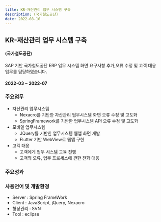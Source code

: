```yaml
---
title: KR-재산관리 업무 시스템 구축
description: (국가철도공단)
date: 2022-08-10
---
```


## KR-재산관리 업무 시스템 구축

#### (국가철도공단)

SAP 기반 국가철도공단 ERP 업무 시스템 화면 요구사항 추가,오류 수정 및 고객 대응 업무를 담당하였습니다.

#### 2022-03 ~ 2022-07

### 주요업무

- 자산관리 업무시스템 
	- Nexacro를 기반한 자산관리 업무시스템 화면 오류 수정 및 고도화
	- SpringFramework를 기반한 업무시스템 API 오류 수정 및 고도화
- 모바일 업무시스템 
	- JQuery를 기반한 업무시스템 웹앱 화면 개발
	- Flutter 기반 WebView로 웹앱 구현 
- 고객 대응 
	- 고객에게 업무 시스템 교육 진행
	- 고객의 오류, 업무 프로세스에 관한 전화 대응  
	
### 주요성과


	
### 사용언어 및 개발환경 

- Server : Spring FrameWork
- Client : JavaScript, jQuery, Nexacro
- 형상관리 : SVN
- Tool : eclipse
